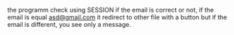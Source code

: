 the programm check using SESSION if the email is correct or not,
if the email is equal asd@gmail.com it redirect to other file with a button
but if the email is different, you see only a message.